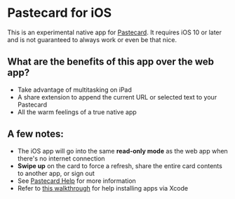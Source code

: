 # Pastecard for iOS

This is an experimental native app for [Pastecard](https://pastecard.net). It requires iOS 10 or later and is not guaranteed to always work or even be that nice.

## What are the benefits of this app over the web app?
* Take advantage of multitasking on iPad
* A share extension to append the current URL or selected text to your Pastecard
* All the warm feelings of a true native app

## A few notes:
* The iOS app will go into the same __read-only mode__ as the web app when there's no internet connection
* __Swipe up__ on the card to force a refresh, share the entire card contents to another app, or sign out
* See [Pastecard Help](https://pastecard.net/help/) for more information
* Refer to [this walkthrough](http://osxdaily.com/2016/01/12/howto-sideload-apps-iphone-ipad-xcode/) for help installing apps via Xcode